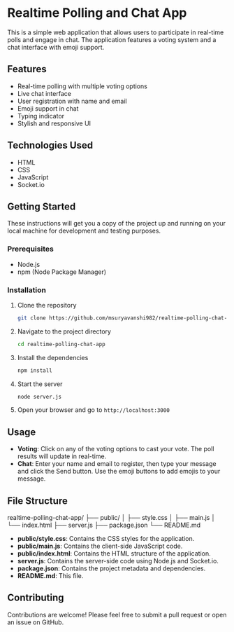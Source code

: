 # Realtime Polling and Chat App

This is a simple web application that allows users to participate in real-time polls and engage in chat. The application features a voting system and a chat interface with emoji support.

## Features

- Real-time polling with multiple voting options
- Live chat interface
- User registration with name and email
- Emoji support in chat
- Typing indicator
- Stylish and responsive UI

## Technologies Used

- HTML
- CSS
- JavaScript
- Socket.io

## Getting Started

These instructions will get you a copy of the project up and running on your local machine for development and testing purposes.

### Prerequisites

- Node.js
- npm (Node Package Manager)

### Installation

1. Clone the repository
    ```bash
    git clone https://github.com/msuryavanshi982/realtime-polling-chat-app
    ```

2. Navigate to the project directory
    ```bash
    cd realtime-polling-chat-app
    ```

3. Install the dependencies
    ```bash
    npm install
    ```

4. Start the server
    ```bash
    node server.js
    ```

5. Open your browser and go to `http://localhost:3000`

## Usage

- **Voting**: Click on any of the voting options to cast your vote. The poll results will update in real-time.
- **Chat**: Enter your name and email to register, then type your message and click the Send button. Use the emoji buttons to add emojis to your message.

## File Structure

realtime-polling-chat-app/
├── public/
│ ├── style.css
│ ├── main.js
│ └── index.html
├── server.js
├── package.json
└── README.md


- **public/style.css**: Contains the CSS styles for the application.
- **public/main.js**: Contains the client-side JavaScript code.
- **public/index.html**: Contains the HTML structure of the application.
- **server.js**: Contains the server-side code using Node.js and Socket.io.
- **package.json**: Contains the project metadata and dependencies.
- **README.md**: This file.

## Contributing

Contributions are welcome! Please feel free to submit a pull request or open an issue on GitHub.

